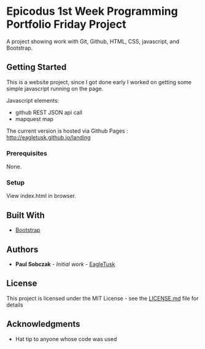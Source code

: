 # Epicodus 1st Week Programming Portfolio Friday Project

A project showing work with Git, Github, HTML, CSS, javascript, and Bootstrap.

## Getting Started

This is a website project, since I got done early I worked on getting some simple javascript running on the page.

Javascript elements:
- github REST JSON api call
- mapquest map

The current version is hosted via Github Pages : http://eagletusk.github.io/landing

### Prerequisites

None.

### Setup

View index.html in browser.

## Built With

* [Bootstrap](https://getbootstrap.com/docs/4.1/getting-started/introduction/)

## Authors

* **Paul Sobczak** - *Initial work* - [EagleTusk](https://github.com/Eagletusk)

## License

This project is licensed under the MIT License - see the [LICENSE.md](LICENSE.md) file for details

## Acknowledgments

* Hat tip to anyone whose code was used
